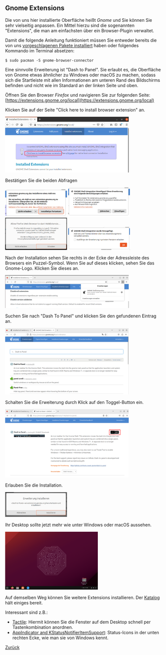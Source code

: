 ## Gnome Extensions

Die von uns hier installierte Oberfläche heißt _Gnome_ und Sie können Sie sehr vielseitig anpassen. Ein Mittel hierzu sind die sogenannten "Extensions", die man am einfachsten über ein Browser-Plugin verwaltet.

Damit die folgende Anleitung funktioniert müssen Sie entweder bereits die von uns [vorgeschlagenen Pakete installiert](installation-packages.md) haben oder folgendes Kommando im Terminal absetzen:

```console
$ sudo pacman -S gnome-browser-connector
```

Eine sinnvolle Erweiterung ist "Dash to Panel". Sie erlaubt es, die Oberfläche von Gnome etwas ähnlicher zu Windows oder macOS zu machen, sodass sich die Startleiste mit allen Informationen am unteren Rand des Bildschirms befinden und nicht wie im Standard an der linken Seite und oben.

Öffnen Sie den Browser _Firefox_ und navigieren Sie zur folgenden Seite: [https://extensions.gnome.org/local](https://extensions.gnome.org/local)

Klicken Sie auf der Seite "Click here to install browser extension" an.

<img src="img/gnome_2.png" width="400">

Bestätigen Sie die beiden Abfragen

<img src="img/gnome_3.png" width="200">
<img src="img/gnome_4.png" width="200">
<img src="img/gnome_4b.png" width="200">
<img src="img/gnome_4c.png" width="200">

Nach der Installation sehen Sie rechts in der Ecke der Adressleiste des Browsers ein Puzzel-Symbol. Wenn Sie auf dieses klicken, sehen Sie das Gnome-Logo. Klicken Sie dieses an.

<img src="img/gnome_5.png" width="400">

Suchen Sie nach "Dash To Panel" und klicken Sie den gefundenen Eintrag an.

<img src="img/gnome_7.png" width="400">

Schalten Sie die Erweiterung durch Klick auf den Toggel-Button ein.

<img src="img/gnome_8.png" width="400">

Erlauben Sie die Installation.

<img src="img/gnome_9.png" width="200">

Ihr Desktop sollte jetzt mehr wie unter Windows oder macOS aussehen.

<img src="img/gnome_10.png" width="300">

Auf demselben Weg können Sie weitere Extensions installieren. Der [Katalog](https://extensions.gnome.org) hält einiges bereit.

Interessant sind z.B.:

  * [Tactile](https://extensions.gnome.org/extension/4548/tactile/): Hiermit können Sie die Fenster auf dem Desktop schnell per Tastenkombination anordnen.
  * [AppIndicator and KStatusNotifierItemSupport](https://extensions.gnome.org/extension/615/appindicator-support/): Status-Icons in der unten rechten Ecke, wie man sie von Windows kennt.

[Zurück](readme.md)
